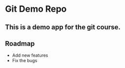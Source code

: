 # Git Demo Repo

## This is a demo app for the git course.

## Roadmap 
 * Add new features
 * Fix the bugs 
